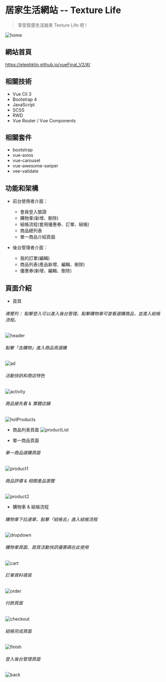 # 居家生活網站 -- Texture Life

> 享受質感生活就來 Texture Life 吧 !

![home](https://upload.cc/i1/2021/04/05/o2zdMU.png)

## 網站首頁
https://elephklin.github.io/vueFinal_V2/#/

## 相關技術

- Vue Cli 3
- Bootstrap 4
- JavaScript
- SCSS
- RWD
- Vue Router / Vue Components

## 相關套件

- bootstrap
- vue-axios
- vue-carousel
- vue-awesome-swiper
- vee-validate

## 功能和架構

+ 前台使用者介面：
  + 會員登入驗證
  + 購物車(新增、刪除)
  + 結帳流程(套用優惠券、訂單、結帳)
  + 商品總列表
  + 單一商品介紹頁面


+ 後台管理者介面：
  + 我的訂單(編輯)
  + 商品列表(產品新增、編輯、刪除)
  + 優惠券(新增、編輯、刪除)


## 頁面介紹

- 首頁
###### 導覽列： 點擊登入可以進入後台管理。點擊購物車可查看選購商品，並進入結帳流程。
![header](https://upload.cc/i1/2021/04/05/ykVu8P.png)

###### 點擊「去購物」進入商品頁選購
![ad](https://upload.cc/i1/2021/03/13/OiJ4Ty.png)

###### 活動快訊和商店特色
![activity](https://upload.cc/i1/2021/04/05/LEQ3Ih.png)

###### 商品搶先看 & 實體店鋪
![hotProducts](https://upload.cc/i1/2021/04/05/4F51aI.png)

- 商品列表頁面
![productList](https://upload.cc/i1/2021/04/05/gPDSRN.png)

- 單一商品頁面
###### 單一商品選購頁面
![product1](https://upload.cc/i1/2021/03/13/FwuN7r.png)

###### 商品評價 & 相關產品瀏覽
![product2](https://upload.cc/i1/2021/04/05/NUsduz.png)

- 購物車 & 結帳流程
###### 購物車下拉選單，點擊「結帳去」進入結帳流程
![dropdown](https://upload.cc/i1/2021/04/05/uXye0O.png)

###### 購物車頁面、首頁活動快訊優惠碼在此使用
![cart](https://upload.cc/i1/2021/04/05/4RZwxd.png)

###### 訂單資料填寫
![order](https://upload.cc/i1/2021/04/05/Pe7Xsj.png)

###### 付款頁面
![checkout](https://upload.cc/i1/2021/04/05/kmvcZI.png)

###### 結帳完成頁面
![finish](https://upload.cc/i1/2021/04/05/uUW1nl.png)

###### 登入後台管理頁面
![back](https://upload.cc/i1/2021/04/05/cSiNVH.png)
